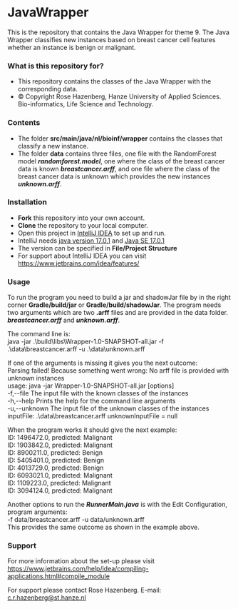 # JavaWrapper
This is the repository that contains the Java Wrapper for theme 9. 
The Java Wrapper classifies new instances based on breast cancer cell features whether an instance is benign or malignant.

### What is this repository for?
* This repository contains the classes of the Java Wrapper with the corresponding data.
* © Copyright Rose Hazenberg, Hanze University of Applied Sciences. Bio-informatics, Life Science and Technology.

### Contents 
* The folder **src/main/java/nl/bioinf/wrapper** contains the classes that classify a new instance.
* The folder **data** contains three files, one file with the RandomForest model ***randomforest.model***, one where the class of the breast cancer data is known ***breastcancer.arff***, 
and one file where the class of the breast cancer data is unknown which provides the new instances ***unknown.arff***.

### Installation
* **Fork** this repository into your own account. 
* **Clone** the repository to your local computer.
* Open this project in [IntelliJ IDEA](https://www.jetbrains.com/idea/download/) to set up and run.
* IntelliJ needs [java version 17.0.1](https://www.java.com/nl/download/) and [Java SE 17.0.1](https://www.oracle.com/java/technologies/javase/jdk17-archive-downloads.html)
* The version can be specified in **File/Project Structure**
* For support about IntelliJ IDEA you can visit https://www.jetbrains.com/idea/features/

### Usage 
To run the program you need to build a jar and shadowJar file by in the right corner **Gradle/build/jar** or **Gradle/build/shadowJar**.
The program needs two arguments which are two **.arff** files and are provided in the data folder. ***breastcancer.arff*** and ***unknown.arff***. 

The command line is:   
java -jar .\build\libs\Wrapper-1.0-SNAPSHOT-all.jar -f .\data\breastcancer.arff -u .\data\unknown.arff

If one of the arguments is missing it gives you the next outcome:  
Parsing failed! Because something went wrong: No arff file is provided with unknown instances  
usage: java -jar Wrapper-1.0-SNAPSHOT-all.jar [options]  
-f,--file <arg>      The input file with the known classes of the instances  
-h,--help            Prints the help for the command line arguments  
-u,--unknown <arg>   The input file of the unknown classes of the instances
inputFile: .\data\breastcancer.arff
unknownInputFile = null

When the program works it should give the next example:  
ID: 1496472.0, predicted: Malignant  
ID: 1903842.0, predicted: Malignant  
ID: 8900211.0, predicted: Benign  
ID: 5405401.0, predicted: Benign  
ID: 4013729.0, predicted: Benign  
ID: 6093021.0, predicted: Malignant  
ID: 1109223.0, predicted: Malignant  
ID: 3094124.0, predicted: Malignant  

Another options to run the ***RunnerMain.java*** is with the Edit Configuration, program arguments:  
-f data/breastcancer.arff -u data/unknown.arff  
This provides the same outcome as shown in the example above.

### Support
For more information about the set-up please visit   
https://www.jetbrains.com/help/idea/compiling-applications.html#compile_module

For support please contact Rose Hazenberg.
E-mail: c.r.hazenberg@st.hanze.nl